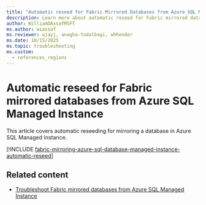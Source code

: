 ```yaml
---
title: "Automatic reseed for Fabric Mirrored Databases from Azure SQL Managed Instance"
description: Learn more about automatic reseed for Fabric mirrored databases from Azure SQL Managed Instance.
author: WilliamDAssafMSFT
ms.author: wiassaf
ms.reviewer: ajayj, anagha-todalbagi, whhender
ms.date: 10/15/2025
ms.topic: troubleshooting
ms.custom:
  - references_regions
---
```

# Automatic reseed for Fabric mirrored databases from Azure SQL Managed Instance

This article covers automatic reseeding for mirroring a database in Azure SQL Managed Instance.

[!INCLUDE [fabric-mirroring-azure-sql-database-managed-instance-automatic-reseed](includes/fabric-mirroring-azure-sql-database-managed-instance-automatic-reseed.md)]

## Related content

- [Troubleshoot Fabric mirrored databases from Azure SQL Managed Instance](azure-sql-managed-instance-troubleshoot.md) 
